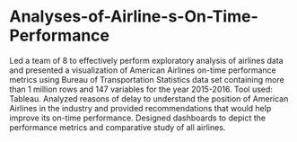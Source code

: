 # Analyses-of-Airline-s-On-Time-Performance
Led a team of 8 to effectively perform exploratory analysis of airlines data and presented a visualization of American Airlines on-time performance metrics using Bureau of Transportation Statistics data set containing more than 1 million rows and 147 variables for the year 2015-2016. Tool used: Tableau.
Analyzed reasons of delay to understand the position of American Airlines in the industry and provided recommendations that would help improve its on-time performance. 
Designed dashboards to depict the performance metrics and comparative study of all airlines.
